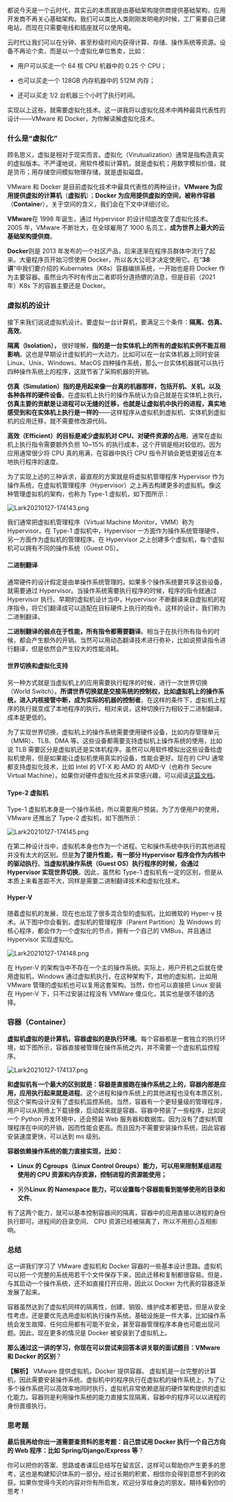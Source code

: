 <p data-nodeid="941" class="">都说今天是一个云时代，其实云的本质就是由基础架构提供商提供基础架构，应用开发商不再关心基础架构。我们可以类比人类刚刚发明电的时候，工厂需要自己建电站，而现在只需要电线和插座就可以使用电。</p>
<p data-nodeid="942">云时代让我们可以在分钟、甚至秒级时间内获得计算、存储、操作系统等资源。设备不再论个卖，而是以一个虚拟化单位售卖，比如：</p>
<ul data-nodeid="943">
<li data-nodeid="944">
<p data-nodeid="945">用户可以买走一个 64 核 CPU 机器中的 0.25 个 CPU；</p>
</li>
<li data-nodeid="946">
<p data-nodeid="947">也可以买走一个 128GB 内存机器中的 512M 内存；</p>
</li>
<li data-nodeid="948">
<p data-nodeid="949">还可以买走 1/2 台机器三个小时了执行时间。</p>
</li>
</ul>
<p data-nodeid="950">实现以上这些，就需要虚拟化技术。这一讲我将以虚拟化技术中两种最具代表性的设计——VMware 和 Docker，为你解读解虚拟化技术。</p>
<h3 data-nodeid="951">什么是“虚拟化”</h3>
<p data-nodeid="952">顾名思义，虚拟是相对于现实而言。虚拟化（Virutualization）通常是指构造真实的虚拟版本。不严谨地说，用软件模拟计算机，就是虚拟机；用数字模拟价值，就是货币；用存储空间模拟物理存储，就是虚拟磁盘。</p>
<p data-nodeid="953">VMware 和 Docker 是目前虚拟化技术中最具代表性的两种设计。<strong data-nodeid="1022">VMware 为应用提供虚拟的计算机</strong>（<strong data-nodeid="1023">虚拟机</strong>）；<strong data-nodeid="1024">Docker 为应用提供虚拟的空间，被称作容器</strong>（<strong data-nodeid="1025">Containe</strong>r），关于空间的含义，我们会在下文中详细讨论。</p>
<p data-nodeid="954"><strong data-nodeid="1034">VMware</strong>在 1998 年诞生，通过 Hypervisor 的设计彻底改变了虚拟化技术。2005 年，VMware 不断壮大，在全球雇用了 1000 名员工，<strong data-nodeid="1035">成为世界上最大的云基础架构提供商</strong>。</p>
<p data-nodeid="955"><strong data-nodeid="1044">Docker</strong>则是 2013 年发布的一个社区产品，后来逐渐在程序员群体中流行了起来。大量程序员开始习惯使用 Docker，所以各大公司才决定使用它。在“<strong data-nodeid="1045">38 讲</strong>”中我们要介绍的 Kubernates（K8s）容器编排系统，一开始也是将 Docker 作为主要容器。虽然业内不时有传出二者即将分道扬镳的消息，但是目前（2021 年）K8s 下的容器主要还是 Docker。</p>
<h3 data-nodeid="956">虚拟机的设计</h3>
<p data-nodeid="957">接下来我们说说虚拟机设计。要虚拟一台计算机，要满足三个条件：<strong data-nodeid="1052">隔离、仿真、高效</strong>。</p>
<p data-nodeid="958"><strong data-nodeid="1061">隔离（Isolation），</strong> 很好理解，<strong data-nodeid="1062">指的是一台实体机上的所有的虚拟机实例不能互相影响</strong>。这也是早期设计虚拟机的一大动力，比如可以在一台实体机器上同时安装 Linux、Unix、Windows、MacOS 四种操作系统，那么一台实体机器就可以执行四种操作系统上的程序，这就节省了采购机器的开销。</p>
<p data-nodeid="2113" class=""><strong data-nodeid="2122">仿真（Simulation）指的是用起来像一台真的机器那样，包括开机、关机，以及各种各样的硬件设备</strong>。在虚拟机上执行的操作系统认为自己就是在实体机上执行。<strong data-nodeid="2123">仿真主要的贡献是让进程可以无缝的迁移，也就是让虚拟机中执行的进程，真实地感受到和在实体机上执行是一样的</strong>——这样程序从虚拟机到虚拟机、实体机到虚拟机的应用迁移，就不需要修改源代码。</p>



<p data-nodeid="2592" class=""><strong data-nodeid="2599">高效（Efficient）的目标是减少虚拟机对 CPU、对硬件资源的占用</strong>。通常在虚拟机上执行指令需要额外负担 10~15% 的执行成本，这个开销是相对较低的。因为应用通常很少将 CPU 真的用满，在容器中执行 CPU 指令开销会更低更接近在本地执行程序的速度。</p>

<p data-nodeid="961">为了实现上述的三种诉求，最直观的方案就是将虚拟机管理程序 Hypervisor 作为操作系统，在虚拟机管理程序（Hypervisor）之上再去构建更多的虚拟机。像这种管理虚拟机的架构，也称为 Type-1 虚拟机，如下图所示：</p>
<p data-nodeid="962"><img src="https://s0.lgstatic.com/i/image/M00/92/54/CgqCHmARNXqAXohgAACmFoEZ15k793.png" alt="Lark20210127-174143.png" data-nodeid="1084"></p>
<p data-nodeid="4008" class="te-preview-highlight">我们通常把虚拟机管理程序（Virtual Machine Monitor，VMM）称为 Hypervisor。在 Type-1 虚拟机中，Hypervisor 一方面作为操作系统管理硬件，另一方面作为虚拟机的管理程序。在 Hypervisor 之上创建多个虚拟机，每个虚拟机可以拥有不同的操作系统（Guest OS）。</p>



<h4 data-nodeid="964">二进制翻译</h4>
<p data-nodeid="965">通常硬件的设计假定是由单操作系统管理的。如果多个操作系统要共享这些设备，就需要通过 Hypervisor。当操作系统需要执行程序的时候，程序的指令就通过 Hypervisor 执行。早期的虚拟机设计当中，Hypervisor 不断翻译来自虚拟机的程序指令，将它们翻译成可以适配在目标硬件上执行的指令。这样的设计，我们称为二进制翻译。</p>
<p data-nodeid="966"><strong data-nodeid="1092">二进制翻译的弱点在于性能，所有指令都需要翻译</strong>。相当于在执行所有指令的时候，都会产生额外的开销。当然可以用动态翻译技术进行弥补，比如说预读指令进行翻译，但是依然会产生较大的性能消耗。</p>
<h4 data-nodeid="967">世界切换和虚拟化支持</h4>
<p data-nodeid="968">另一种方式就是当虚拟机上的应用需要执行程序的时候，进行一次世界切换（World Switch）。<strong data-nodeid="1099">所谓世界切换就是交接系统的控制权，比如虚拟机上的操作系统，进入内核接管中断，成为实际的机器的控制者</strong>。在这样的条件下，虚拟机上程序的执行就变成了本地程序的执行。相对来说，这种切换行为相较于二进制翻译，成本是更低的。</p>
<p data-nodeid="969">为了实现世界切换，虚拟机上的操作系统需要使用硬件设备，比如内存管理单元（MMR）、TLB、DMA 等。这些设备都需要支持虚拟机上操作系统的使用，比如说 TLB 需要区分是虚拟机还是实体机程序。虽然可以用软件模拟出这些设备给虚拟机使用，但是如果能让虚拟机使用真实的设备，性能会更好。现在的 CPU 通常都支持虚拟化技术，比如 Intel 的 VT-X 和 AMD 的 AMD-V（也称作 Secure Virtual Machine）。如果你对硬件虚拟化技术非常感兴趣，可以阅读<a href="https://www.mimuw.edu.pl/~vincent/lecture6/sources/amd-pacifica-specification.pdf" data-nodeid="1103">这篇文档</a>。</p>
<h4 data-nodeid="970">Type-2 虚拟机</h4>
<p data-nodeid="971">Type-1 虚拟机本身是一个操作系统，所以需要用户预装。为了方便用户的使用，VMware 还推出了 Type-2 虚拟机，如下图所示：</p>
<p data-nodeid="972"><img src="https://s0.lgstatic.com/i/image/M00/92/49/Ciqc1GARNYSAKM46AADCxGGyD4s927.png" alt="Lark20210127-174145.png" data-nodeid="1109"></p>
<p data-nodeid="973">在第二种设计当中，虚拟机本身也作为一个进程。它和操作系统中执行的其他进程并没有太大的区别。但是<strong data-nodeid="1119">为了提升性能，有一部分 Hypervisor 程序会作为内核中的驱动执行</strong>。<strong data-nodeid="1120">当虚拟机操作系统（Guest OS）执行程序的时候，会通过 Hypervisor 实现世界切换</strong>。因此，虽然和 Type-1 虚拟机有一定的区别，但是从本质上来看差距不大，同样是需要二进制翻译技术和虚拟化技术。</p>
<h4 data-nodeid="974">Hyper-V</h4>
<p data-nodeid="975">随着虚拟机的发展，现在也出现了很多混合型的虚拟机，比如微软的 Hyper-v 技术。从下图中你会看到，虚拟机的管理程序（Parent Partition）及 Windows 的核心程序，都会作为一个虚拟化的节点，拥有一个自己的 VMBus，并且通过 Hypervisor 实现虚拟化。</p>
<p data-nodeid="976"><img src="https://s0.lgstatic.com/i/image/M00/92/49/Ciqc1GARNYuAUFMRAAF9ae1ZQyE404.png" alt="Lark20210127-174148.png" data-nodeid="1125"></p>
<p data-nodeid="977">在 Hyper-V 的架构当中不存在一个主的操作系统。实际上，用户开机之后就在使用虚拟机，Windows 通过虚拟机执行。在这种架构下，其他的虚拟机，比如用 VMware 管理的虚拟机也可以复用这套架构。当然，你也可以直接把 Linux 安装在 Hyper-V 下，只不过安装过程没有 VMWare 傻瓜化，其实也是很不错的选择。</p>
<h3 data-nodeid="978">容器（Container）</h3>
<p data-nodeid="979"><strong data-nodeid="1132">虚拟机虚拟的是计算机，容器虚拟的是执行环境</strong>。每个容器都是一套独立的执行环境，如下图所示，容器直接被管理在操作系统之内，并不需要一个虚拟机监控程序。</p>
<p data-nodeid="980"><img src="https://s0.lgstatic.com/i/image/M00/92/49/Ciqc1GARNZOAM0V8AAExEgSEXPg097.png" alt="Lark20210127-174137.png" data-nodeid="1135"></p>
<p data-nodeid="981"><strong data-nodeid="1140">和虚拟机有一个最大的区别就是：容器是直接跑在操作系统之上的，容器内部是应用，应用执行起来就是进程</strong>。这个进程和操作系统上的其他进程也没有本质区别，但这个架构设计没有了虚拟机监控系统。当然，容器有一个更轻量级的管理程序，用户可以从网络上下载镜像，启动起来就是容器。容器中预装了一些程序，比如说一个 Python 开发环境中，还会预装 Web 服务器和数据库。因为没有了虚拟机管理程序在中间的开销，因而性能会更高。而且因为不需要安装操作系统，因此容器安装速度更快，可以达到 ms 级别。</p>
<p data-nodeid="982"><strong data-nodeid="1144">容器依赖操作系统的能力直接实现，比如：</strong></p>
<ul data-nodeid="983">
<li data-nodeid="984">
<p data-nodeid="985"><strong data-nodeid="1148">Linux 的 Cgroups（Linux Control Groups）能力，可以用来限制某组进程使用的 CPU 资源和内存资源，控制进程的资源能使用；</strong></p>
</li>
<li data-nodeid="986">
<p data-nodeid="987">另外<strong data-nodeid="1154">Linux 的 Namespace 能力，可以设置每个容器能看到能够使用的目录和文件</strong>。</p>
</li>
</ul>
<p data-nodeid="988">有了这两个能力，就可以基本控制容器间的隔离，容器中的应用直接以进程的身份执行即可。进程间的目录空间、 CPU 资源已经被隔离了，所以不用担心互相影响。</p>
<h3 data-nodeid="989">总结</h3>
<p data-nodeid="990">这一讲我们学习了 VMware 虚拟机和 Docker 容器的一些基本设计思路。虚拟机可以把一个完整的系统用若干个文件保存下来，因此迁移和复制都很容易。但是，与其启动一个操作系统，还不如直接打开应用，因此以 Docker 为代表的容器逐渐发展了起来。</p>
<p data-nodeid="991">容器虽然达到了虚拟机同样的隔离性，创建、销毁、维护成本都更低，但是从安全性考虑，还是要优先选用虚拟机执行操作系统。基础设施是一件大事，比如操作系统会发生故障、任何应用都有可能不安全，甚至容器管理程序本身也可能出现问题。因此，现在更多的情况是 Docker 被安装到了虚拟机上。</p>
<p data-nodeid="992"><strong data-nodeid="1163">那么通过这一讲的学习，你现在可以尝试来回答本讲关联的面试题目：VMware 和 Docker 的区别</strong>？</p>
<p data-nodeid="993" class=""><strong data-nodeid="1168">【解析】</strong> VMware 提供虚拟机，Docker 提供容器。 虚拟机是一台完整的计算机，因此需要安装操作系统。虚拟机中的程序执行在虚拟机的操作系统上，为了让多个操作系统可以高效率地同时执行，虚拟机非常依赖底层的硬件架构提供的虚拟化能力。容器则是利用操作系统的能力直接实现隔离，容器中的程序可以以进程的身份直接执行。</p>
<h3 data-nodeid="994">思考题</h3>
<p data-nodeid="995"><strong data-nodeid="1174">最后我再给你出一道需要查资料的思考题：自己尝试用 Docker 执行一个自己方向的 Web 程序：比如 Spring/Django/Express 等</strong>？</p>
<p data-nodeid="996" class="">你可以把你的答案、思路或者课后总结写在留言区，这样可以帮助你产生更多的思考，这也是构建知识体系的一部分。经过长期的积累，相信你会得到意想不到的收获。如果你觉得今天的内容对你有所启发，欢迎分享给身边的朋友。期待看到你的思考！</p>